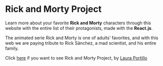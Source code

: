 # Rick and Morty Project

Learn more about your favorite **Rick and Morty** characters through this website with the entire list of their protagonists, made with the **React.js**.

The animated serie Rick and Morty is one of adults’ favorites, and with this web we are paying tribute to Rick Sánchez, a mad scientist, and his entire family.

Click [here](https://lauraportillo.github.io/rick-and-morty/#/) if you want to see Rick and Morty Project, by [Laura Portillo](https://www.linkedin.com/in/laura-portillo-rodr%C3%ADguez/)
